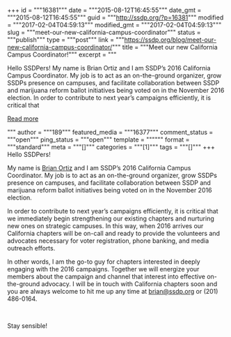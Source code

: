 +++
id = """16381"""
date = """2015-08-12T16:45:55"""
date_gmt = """2015-08-12T16:45:55"""
guid = """http://ssdp.org/?p=16381"""
modified = """2017-02-04T04:59:13"""
modified_gmt = """2017-02-04T04:59:13"""
slug = """meet-our-new-california-campus-coordinator"""
status = """publish"""
type = """post"""
link = """https://ssdp.org/blog/meet-our-new-california-campus-coordinator/"""
title = """Meet our new California Campus Coordinator!"""
excerpt = """<p>Hello SSDPers! My name is Brian Ortiz and I am SSDP’s 2016 California Campus Coordinator. My job is to act as an on-the-ground organizer, grow SSDPs presence on campuses, and facilitate collaboration between SSDP and marijuana reform ballot initiatives being voted on in the November 2016 election. In order to contribute to next year&#8217;s campaigns efficiently, it is critical that</p>
<div class="h10"></div>
<p><a class="more-link2 flat" href="https://ssdp.org/blog/meet-our-new-california-campus-coordinator/">Read more</a></p>
"""
author = """189"""
featured_media = """16377"""
comment_status = """open"""
ping_status = """open"""
template = """"""
format = """standard"""
meta = """[]"""
categories = """[1]"""
tags = """[]"""
+++
<span style="font-weight: 400;">Hello SSDPers!</span>

<span style="font-weight: 400;">My name is <a href="http://ssdp.org/about/staff/brian-ortiz/" target="_blank">Brian Ortiz</a> and I am SSDP’s 2016 California Campus Coordinator. My job is to act as an on-the-ground organizer, grow SSDPs presence on campuses, and facilitate collaboration between SSDP and marijuana reform ballot initiatives being voted on in the November 2016 election.</span>

<span style="font-weight: 400;">In order to contribute to next year&#8217;s campaigns efficiently, it is critical that we immediately begin strengthening our existing chapters and nurturing new ones on strategic campuses. In this way, when 2016 arrives our California chapters will be on-call and ready to provide the volunteers and advocates necessary for voter registration, phone banking, and media outreach efforts.</span>

<span style="font-weight: 400;">In other words, I am the go-to guy for chapters interested in deeply engaging with the 2016 campaigns. Together we will energize your members about the campaign and channel that interest into effective on-the-ground advocacy. I will be in touch with California chapters soon and you are always welcome to hit me up any time at </span><a href="mailto:brian@ssdp.org"><span style="font-weight: 400;">brian@ssdp.org</span></a><span style="font-weight: 400;"> or (201) 486-0164.</span>

&nbsp;

<span style="font-weight: 400;">Stay sensible!</span>
